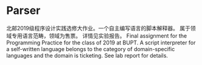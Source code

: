 # Parser
北邮2019级程序设计实践选修大作业。一个自主编写语言的脚本解释器。
属于领域专用语言范畴，领域为售票。
详情见实验报告。
Final assignment for the Programming Practice for the class of 2019 at BUPT. A script interpreter for a self-written language belongs to the category of domain-specific languages and the domain is ticketing.
See lab report for details.
